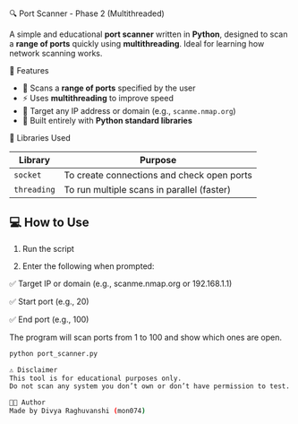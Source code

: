 🔍 Port Scanner - Phase 2 (Multithreaded)

A simple and educational **port scanner** written in **Python**, designed to scan a **range of ports** quickly using **multithreading**. Ideal for learning how network scanning works.


🚀 Features

- 📶 Scans a **range of ports** specified by the user
- ⚡ Uses **multithreading** to improve speed
- 🎯 Target any IP address or domain (e.g., `scanme.nmap.org`)
- 🐍 Built entirely with **Python standard libraries**


🧰 Libraries Used

| Library       | Purpose                                      |
|---------------|----------------------------------------------|
| `socket`      | To create connections and check open ports   |
| `threading`   | To run multiple scans in parallel (faster)   |



## 💻 How to Use

1. Run the script

2. Enter the following when prompted:

✅ Target IP or domain (e.g., scanme.nmap.org or 192.168.1.1)

✅ Start port (e.g., 20)

✅ End port (e.g., 100)

The program will scan ports from 1 to 100 and show which ones are open.


```bash
python port_scanner.py

⚠️ Disclaimer
This tool is for educational purposes only.
Do not scan any system you don’t own or don’t have permission to test. Unauthorized scanning can be illegal.

👩‍💻 Author
Made by Divya Raghuvanshi (mon074)




